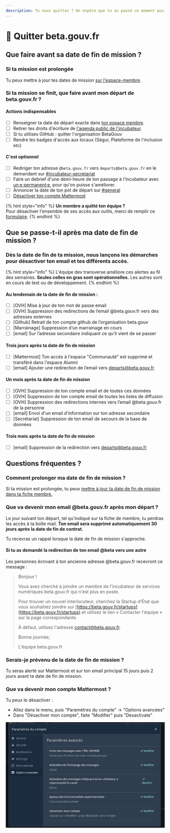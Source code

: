 ```yaml
---
description: Tu nous quittes ? On espère que tu as passé un moment positif avec nous !
---
```


# 🚪 Quitter beta.gouv.fr

## Que faire avant sa date de fin de mission ?

### Si ta mission est prolongée

Tu peux mettre à jour tes dates de mission [sur l'espace-membre](../les-outils-de-la-communaute/espace-membre.md).

### Si ta mission se finit, que faire avant mon départ de beta.gouv.fr ?

#### Actions indispensables

* [ ] Renseigner ta date de départ exacte dans [ton espace membre](../les-outils-de-la-communaute/espace-membre.md).
* [ ] Retirer tes droits d'écriture de [l'agenda public de l'incubateur](https://calendar.google.com/calendar/embed?src=0ieonqap1r5jeal5ugeuhoovlg%40group.calendar.google.com\&ctz=Europe/Paris).
* [ ] Si tu utilises GitHub : quitter l'organisation BetaGouv
* [ ] Rendre les badges d'accès aux locaux (Ségur, Plateforme de l'inclusion etc)

#### C'est optionnel

* [ ] Rediriger ton adresse `@beta.gouv.fr` vers `departs@beta.gouv.fr` en le demandant sur [#incubateur-secretariat](https://mattermost.incubateur.net/betagouv/channels/incubateur-secretariat)
* [ ] Faire un debrief d'une demi-heure de ton passage à l'Incubateur avec [un·e permanent·e](../decouvrir-les-guides-des-autres-incubateurs/incubateur-de-la-dinum/lequipe-danimation-beta.gouv.fr.md), pour qu'on puisse s'améliorer.
* [ ] Annoncer la date de ton pot de départ sur [#general](https://mattermost.incubateur.net/betagouv/channels/town-square)
* [ ] [Désactiver ton compte Mattermost](je-quitte-beta.gouv.fr.md#que-va-devenir-ton-compte-mattermost)

{% hint style="info" %}
**Un membre a quitté ton équipe ?**\
Pour désactiver l'ensemble de ses accès aux outils, merci de remplir ce [formulaire](https://tally.so/r/wL4qaG).
{% endhint %}

## Que se passe-t-il après ma date de fin de mission ?

### Dès la date de fin de ta mission, nous lançons les démarches pour désactiver ton email et tes différents accès.

{% hint style="info" %}
L'équipe dev transverse améliore ces alertes au fil des semaines. **Seules celles en gras sont opérationnelles.** Les autres sont en cours de test ou de développement.
{% endhint %}

#### Au lendemain de ta date de fin de mission :

* [ ] \[OVH] Mise à jour de ton mot de passe email
* [ ] \[OVH] Suppression des redirections de l’email @beta.gouv.fr vers des adresses externes
* [ ] \[Github] Retrait de ton compte github de l’organisation beta.gouv
* [ ] \[Marrainage] Suppression d’un marrainage en cours
* [ ] \[email] Sur l’adresse secondaire indiquant ce qu’il vient de se passer

#### Trois jours après ta date de fin de mission <a href="#date-de-fin-j3-job-tous-les-jours" id="date-de-fin-j3-job-tous-les-jours"></a>

* [ ] \[Mattermost] Ton accès à l'espace "Communauté" est supprimé et transféré dans l'espace Alumni
* [ ] \[email] Ajouter une redirection de l’email vers [departs@beta.gouv.fr](mailto:departs@beta.gouv.fr)

#### Un mois après ta date de fin de mission <a href="#date-de-fin-j30-job-tous-les-jours" id="date-de-fin-j30-job-tous-les-jours"></a>

* [ ] \[OVH] Suppression de ton compte email et de toutes ces données
* [ ] \[OVH] Suppression de ton compte email de toutes les listes de diffusion
* [ ] \[OVH] Suppression des redirections internes vers l’email @beta.gouv.fr de la personne
* [ ] \[email] Envoi d'un email d'information sur ton adresse secondaire
* [ ] \[Secrétariat] Suppression de ton email de secours de la base de données

#### Trois mois après ta date de fin de mission <a href="#date-de-fin-j90-job-tous-les-jours" id="date-de-fin-j90-job-tous-les-jours"></a>

* [ ] \[email] Suppression de la redirection vers [departs@beta.gouv.fr](mailto:departs@beta.gouv.fr)

## Questions fréquentes ?

### Comment prolonger ma date de fin de mission ?

Si ta mission est prolongée, tu peux [mettre à jour ta date de fin de mission dans ta fiche membre.](../les-outils-de-la-communaute/espace-membre/faq-espace-membre.md#je-veux-mettre-a-jour-mes-dates-de-mission)

### Que va devenir mon email @beta.gouv.fr après mon départ ?

Le jour suivant ton départ, tel qu'indiqué sur ta fiche de membre, tu perdras les accès à ta boîte mail. **Ton email sera supprimé automatiquement 30 jours après la date de fin de contrat.**

Tu recevras un rappel lorsque la date de fin de mission s'approche.

#### Si tu as demandé la redirection de ton email @beta vers une autre

Les personnes écrivant à ton ancienne adresse @beta.gouv.fr recevront ce message :

> Bonjour !
>
> Vous avez cherché à joindre un membre de l'incubateur de services numériques beta.gouv.fr qui n'est plus en poste.
>
> Pour trouver un nouvel interlocuteur, cherchez la Startup d'État que vous souhaitiez joindre sur [https://beta.gouv.fr/startups](https://beta.gouv.fr/startups) et utilisez le lien « Contacter l'équipe » sur la page correspondante.
>
> À défaut, utilisez l'adresse contact@beta.gouv.fr.
>
> Bonne journée,
>
> L'équipe beta.gouv.fr

### Serais-je prévenu de la date de fin de mission ?

Tu seras alerté sur Mattermost et sur ton email principal 15 jours puis 2 jours avant ta date de fin de mission.

### Que va devenir mon compte Mattermost ?

Tu peux le désactiver :

* Allez dans le menu, puis "Paramètres du compte" -> "Options avancées"
* Dans "Désactiver mon compte", faite "Modifier" puis "Desactivate"

![Désactiver mon compte](<../.gitbook/assets/image (14) (2) (1) (1).png>)
